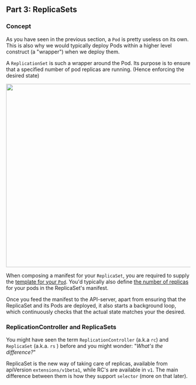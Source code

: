 ## Part 3: ReplicaSets


### Concept ###

As you have seen in the previous section, a `Pod` is pretty useless on its own. This is also why we would typically deploy Pods within a higher level construct (a "wrapper") when we deploy them.

A `ReplicationSet` is such a wrapper around the Pod. Its purpose is to ensure that a specified number of pod replicas are running. (Hence enforcing the desired state)

<img src="https://github.com/actfong/k8s-workshop/blob/master/k8s-rs.png?raw=true" width="700" height="500"></img>

When composing a manifest for your `ReplicaSet`, you are required to supply the [template for your `Pod`](https://kubernetes.io/docs/concepts/workloads/controllers/replicationcontroller/#pod-template). You'd typically also define [the number of replicas](https://kubernetes.io/docs/concepts/workloads/controllers/replicationcontroller/#multiple-replicas) for your pods in the ReplicaSet's manifest. 

Once you feed the manifest to the API-server, apart from ensuring that the ReplicaSet and its Pods are deployed, it also starts a background loop, which continuously checks that the actual state matches your the desired.

### ReplicationController and ReplicaSets ###
You might have seen the term `ReplicationController` (a.k.a `rc`) and `ReplicaSet` (a.k.a. `rs` ) before and you might wonder: "*What's the difference?*" 

ReplicaSet is the new way of taking care of replicas, available from apiVersion `extensions/v1beta1`, while RC's are available in `v1`.
The main difference between them is how they support `selector` (more on that later).
